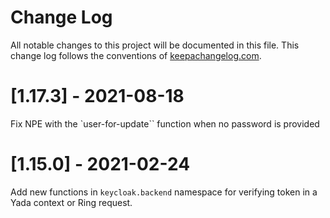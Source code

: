 # Change Log
All notable changes to this project will be documented in this file. 
This change log follows the conventions of [keepachangelog.com](http://keepachangelog.com/).

# [1.17.3] - 2021-08-18

Fix NPE with the `user-for-update`` function when no password is provided

# [1.15.0] - 2021-02-24

Add new functions in `keycloak.backend` namespace for verifying token in a Yada context or Ring request.


